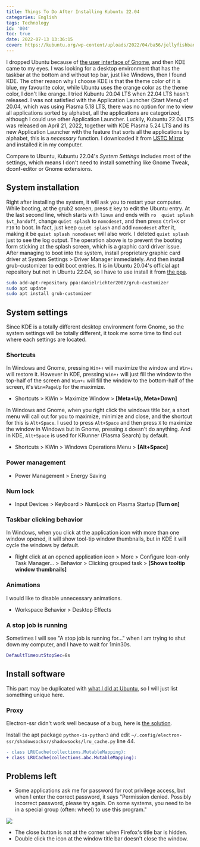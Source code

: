 ```yaml
---
title: Things To Do After Installing Kubuntu 22.04
categories: English
tags: Technology
id: '004'
toc: true
date: 2022-07-13 13:36:15
cover: https://kubuntu.org/wp-content/uploads/2022/04/ba56/jellyfishbanner.png
---
```

I dropped Ubuntu because of [the user interface of Gnome](/0002), and then KDE came to my eyes. I was looking for a desktop environment that has the taskbar at the bottom and without top bar, just like Windows, then I found KDE. The other reason why I choose KDE is that the theme color of it is blue, my favourite color, while Ubuntu uses the orange color as the theme color, I don't like orange. I tried Kubuntu 20.04 LTS when 22.04 LTS hasn't released. I was not satisfied with the Application Launcher (Start Menu) of 20.04, which was using Plasma 5.18 LTS, there was no option for me to view all applications sorted by alphabet, all the applications are categorized, although I could use other Application Launcher. Luckily, Kubuntu 22.04 LTS was released on April 21, 2022, together with KDE Plasma 5.24 LTS and its new Application Launcher with the feature that sorts all the applications by alphabet, this is a *necessary* function. I downloaded it from [USTC Mirror](https://mirrors.ustc.edu.cn/ubuntu-cdimage/kubuntu/releases/jammy/release/) and installed it in my computer.

Compare to Ubuntu, Kubuntu 22.04's *System Settings* includes most of the settings, which means I don't need to install something like Gnome Tweak, dconf-editor or Gnome extensions.
<!-- MORE -->
## System installation
Right after installing the system, it will ask you to restart your computer. While booting, at the grub2 screen, press `E` key to edit the Ubuntu entry. At the last second line, which starts with `linux` and ends with `ro  quiet splash $vt_handoff`, change `quiet splash` to `nomodeset`, and then press `Ctrl+X` or `F10` to boot. In fact, just keep `quiet splash` and add `nomodeset` after it, making it be `quiet splash nomodeset` will also work. I deleted `quiet splash` just to see the log output. The operation above is to prevent the booting form sticking at the splash screen, which is a graphic card driver issue. After managing to boot into the system, install proprietary graphic card driver at System Settings > Driver Manager immediately. And then install grub-customizer to edit boot entries. It is in Ubuntu 20.04's official apt repository but not in Ubuntu 22.04, so I have to use install it from [the ppa](https://launchpad.net/~danielrichter2007/+archive/ubuntu/grub-customizer).

```bash
sudo add-apt-repository ppa:danielrichter2007/grub-customizer
sudo apt update
sudo apt install grub-customizer
```

## System settings
Since KDE is a totally different desktop environment form Gnome, so the system settings will be totally different, it took me some time to find out where each settings are located.

### Shortcuts
In Windows and Gnome, pressing `Win+↑` will maximize the window and `Win+↓` will restore it. However in KDE, pressing `Win+↑` will just fill the window to the top-half of the screen and `Win+↓` will fill the window to the bottom-half of the screen, it's `Win+PageUp` for the maximize.
- Shortcuts > KWin > Maximize Window > **[Meta+Up, Meta+Down]**

In Windows and Gnome, when you right click the windows title bar, a short menu will call out for you to maximize, minimize and close, and the shortcut for this is `Alt+Space`. I used to press `Alt+Space` and then press `X` to maximize the window in Windows but in Gnome, pressing `X` doesn't do anything. And in KDE, `Alt+Space` is used for KRunner (Plasma Search) by default.
- Shortcuts > KWin > Windows Operations Menu > **[Alt+Space]**

### Power management
- Power Management > Energy Saving

### Num lock
- Input Devices > Keyboard > NumLock on Plasma Startup **[Turn on]**

### Taskbar clicking behavior
In Windows, when you click at the application icon with more than one window opened, it will show tool-tip window thumbnails, but in KDE it will cycle the windows by default.
- Right click at an opened application icon > More > Configure Icon-only Task Manager... > Behavior > Clicking grouped task > **[Shows tooltip window thumbnails]**

### Animations
I would like to disable unnecessary animations.
- Workspace Behavior > Desktop Effects

### A stop job is running
Sometimes I will see "A stop job is running for..." when I am trying to shut down my computer, and I have to wait for 1min30s.

```bash /etc/systemd/system.conf
DefaultTimeoutStopSec=8s
```

## Install software
This part may be duplicated with [what I did at Ubuntu](/0002), so I will just list something unique here.

### Proxy
Electron-ssr didn't work well because of a bug, here is [the solution](https://github.com/shadowsocksrr/electron-ssr/issues/125).

Install the apt package `python-is-python3` and edit `~/.config/electron-ssr/shadowsocksr/shadowsocks/lru_cache.py` line 44.
```diff ~/.config/electron-ssr/shadowsocksr/shadowsocks/lru_cache.py
- class LRUCache(collections.MutableMapping):
+ class LRUCache(collections.abc.MutableMapping):
```

## Problems left
- Some applications ask me for password for root privilege access, but when I enter the correct password, it says "Permission denied. Possibly incorrect password, please try again. On some systems, you need to be in a special group (often: wheel) to use this program."

![](https://s2.loli.net/2022/07/15/IKUf53g8uRHXMnF.png)

- The close button is not at the corner when Firefox's title bar is hidden.
- Double click the icon at the window title bar doesn't close the window.
